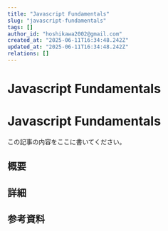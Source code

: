 ```yaml
---
title: "Javascript Fundamentals"
slug: "javascript-fundamentals"
tags: []
author_id: "hoshikawa2002@gmail.com"
created_at: "2025-06-11T16:34:48.242Z"
updated_at: "2025-06-11T16:34:48.242Z"
relations: []
---
```


# Javascript Fundamentals

# Javascript Fundamentals

この記事の内容をここに書いてください。

## 概要

## 詳細

## 参考資料
